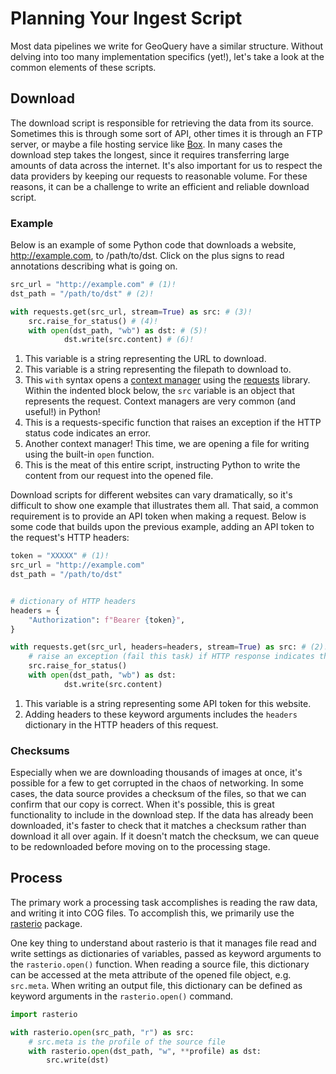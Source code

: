 # Planning Your Ingest Script

Most data pipelines we write for GeoQuery have a similar structure.
Without delving into too many implementation specifics (yet!), let's take a look at the common elements of these scripts.

## Download

The download script is responsible for retrieving the data from its source.
Sometimes this is through some sort of API, other times it is through an FTP server, or maybe a file hosting service like [Box](https://www.box.com/).
In many cases the download step takes the longest, since it requires transferring large amounts of data across the internet.
It's also important for us to respect the data providers by keeping our requests to reasonable volume.
For these reasons, it can be a challenge to write an efficient and reliable download script.

### Example

Below is an example of some Python code that downloads a website, http://example.com, to /path/to/dst.
Click on the plus signs to read annotations describing what is going on.

```python
src_url = "http://example.com" # (1)!
dst_path = "/path/to/dst" # (2)!

with requests.get(src_url, stream=True) as src: # (3)!
    src.raise_for_status() # (4)!
    with open(dst_path, "wb") as dst: # (5)!
            dst.write(src.content) # (6)!
```

1. This variable is a string representing the URL to download.
2. This variable is a string representing the filepath to download to.
3. This `with` syntax opens a [context manager](https://realpython.com/python-with-statement/) using the [requests](https://requests.readthedocs.io/en/latest/) library.
   Within the indented block below, the `src` variable is an object that represents the request.
   Context managers are very common (and useful!) in Python!
4. This is a requests-specific function that raises an exception if the HTTP status code indicates an error.
5. Another context manager!
   This time, we are opening a file for writing using the built-in `open` function.
6. This is the meat of this entire script, instructing Python to write the content from our request into the opened file.

Download scripts for different websites can vary dramatically, so it's difficult to show one example that illustrates them all.
That said, a common requirement is to provide an API token when making a request.
Below is some code that builds upon the previous example, adding an API token to the request's HTTP headers:

```python
token = "XXXXX" # (1)!
src_url = "http://example.com"
dst_path = "/path/to/dst"


# dictionary of HTTP headers
headers = {
    "Authorization": f"Bearer {token}",
}

with requests.get(src_url, headers=headers, stream=True) as src: # (2)!
    # raise an exception (fail this task) if HTTP response indicates that an error occured
    src.raise_for_status()
    with open(dst_path, "wb") as dst:
            dst.write(src.content)
```

1. This variable is a string representing some API token for this website.
2. Adding headers to these keyword arguments includes the `headers` dictionary in the HTTP headers of this request.

### Checksums

Especially when we are downloading thousands of images at once, it's possible for a few to get corrupted in the chaos of networking.
In some cases, the data source provides a checksum of the files, so that we can confirm that our copy is correct.
When it's possible, this is great functionality to include in the download step.
If the data has already been downloaded, it's faster to check that it matches a checksum rather than download it all over again.
If it doesn't match the checksum, we can queue to be redownloaded before moving on to the processing stage.


## Process

The primary work a processing task accomplishes is reading the raw data, and writing it into COG files.
To accomplish this, we primarily use the [rasterio](https://github.com/rasterio/rasterio) package.

One key thing to understand about rasterio is that it manages file read and write settings as dictionaries of variables, passed as keyword arguments to the `rasterio.open()` function.
When reading a source file, this dictionary can be accessed at the meta attribute of the opened file object, e.g. `src.meta`.
When writing an output file, this dictionary can be defined as keyword arguments in the `rasterio.open()` command.

```python
import rasterio

with rasterio.open(src_path, "r") as src:
    # src.meta is the profile of the source file
    with rasterio.open(dst_path, "w", **profile) as dst:
        src.write(dst)
```
